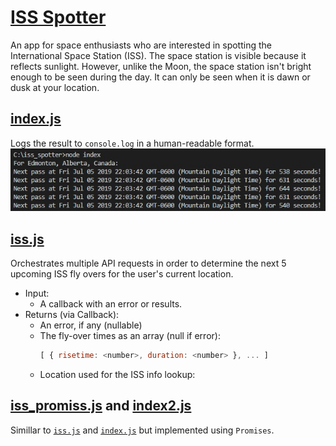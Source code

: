 # [ISS Spotter]()
An app for space enthusiasts who are interested in spotting the International Space Station (ISS). The space station is visible because it reflects sunlight. However, unlike the Moon, the space station isn't bright enough to be seen during the day. It can only be seen when it is dawn or dusk at your location. 

## [index.js](index.js)
Logs the result to `console.log` in a human-readable format.
![Sample Output](Sample.jpg)

## [iss.js](iss.js)
Orchestrates multiple API requests in order to determine the next 5 upcoming ISS fly overs for the user's current location.
* Input:
  * A callback with an error or results.
* Returns (via Callback):
  * An error, if any (nullable)
  * The fly-over times as an array (null if error):
    ```js
    [ { risetime: <number>, duration: <number> }, ... ]
    ```
  * Location used for the ISS info lookup:

## [iss_promiss.js](iss_promiss.js) and [index2.js](index2.js)
Simillar to [`iss.js`](iss.js) and [`index.js`](index.js) but implemented using `Promises`.
